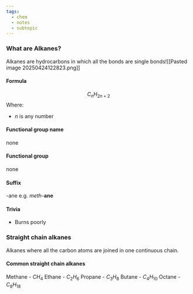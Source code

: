 ```yaml
---
tags:
  - chem
  - notes
  - subtopic
---
```

### What are Alkanes?
Alkanes are hydrocarbons in which all the bonds are single bonds![[Pasted image 20250424122823.png]]

#### Formula
$$C_nH_{2n+2}$$ Where:
- $n$ is any number
#### Functional group name 
none
#### Functional group 
none
#### Suffix
-ane
e.g. *meth*-**ane**
#### Trivia
- Burns poorly

### Straight chain alkanes
Alkanes where all the carbon atoms are joined in one continuous chain.

#### Common straight chain alkanes
Methane - $CH_4$
Ethane - $C_2H_6$ 
Propane - $C_3H_8$ 
Butane - $C_4H_{10}$ 
Octane - $C_8H_{18}$


